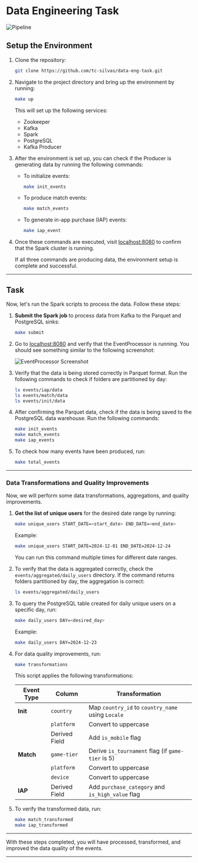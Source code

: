 # Data Engineering Task

![Pipeline](https://github.com/user-attachments/assets/2eca4273-3c04-4190-876e-0eb893ec0d6e)

## Setup the Environment

1. Clone the repository:

   ```bash
   git clone https://github.com/tc-silvas/data-eng-task.git
   ```

2. Navigate to the project directory and bring up the environment by running:

   ```bash
   make up
   ```

   This will set up the following services:
   - Zookeeper
   - Kafka
   - Spark
   - PostgreSQL
   - Kafka Producer

3. After the environment is set up, you can check if the Producer is generating data by running the following commands:

   - To initialize events:
     ```bash
     make init_events
     ```
   - To produce match events:
     ```bash
     make match_events
     ```
   - To generate in-app purchase (IAP) events:
     ```bash
     make iap_event
     ```

4. Once these commands are executed, visit [localhost:8080](http://localhost:8080) to confirm that the Spark cluster is running.

   If all three commands are producing data, the environment setup is complete and successful.

---

## Task

Now, let's run the Spark scripts to process the data. Follow these steps:

1. **Submit the Spark job** to process data from Kafka to the Parquet and PostgreSQL sinks:

   ```bash
   make submit
   ```

2. Go to [localhost:8080](http://localhost:8080) and verify that the EventProcessor is running. You should see something similar to the following screenshot:
   
   ![EventProcessor Screenshot](https://github.com/user-attachments/assets/b72f08f8-3c10-44fb-aef3-109d5d5893e9)

3. Verify that the data is being stored correctly in Parquet format. Run the following commands to check if folders are partitioned by day:

   ```bash
   ls events/iap/data
   ls events/match/data
   ls events/init/data
   ```

4. After confirming the Parquet data, check if the data is being saved to the PostgreSQL data warehouse. Run the following commands:

   ```bash
   make init_events
   make match_events
   make iap_events
   ```

5. To check how many events have been produced, run:

   ```bash
   make total_events
   ```

---

### Data Transformations and Quality Improvements

Now, we will perform some data transformations, aggregations, and quality improvements.

1. **Get the list of unique users** for the desired date range by running:

   ```bash
   make unique_users START_DATE=<start_date> END_DATE=<end_date>
   ```

   Example:

   ```bash
   make unique_users START_DATE=2024-12-01 END_DATE=2024-12-24
   ```

   You can run this command multiple times for different date ranges.

2. To verify that the data is aggregated correctly, check the `events/aggregated/daily_users` directory. If the command returns folders partitioned by day, the aggregation is correct:

   ```bash
   ls events/aggregated/daily_users
   ```

3. To query the PostgreSQL table created for daily unique users on a specific day, run:

   ```bash
   make daily_users DAY=<desired_day>
   ```

   Example:

   ```bash
   make daily_users DAY=2024-12-23
   ```

4. For data quality improvements, run:

   ```bash
   make transformations
   ```

   This script applies the following transformations:

   | Event Type | Column        | Transformation                                       |
   |------------|---------------|------------------------------------------------------|
   | **Init**   | `country`     | Map `country_id` to `country_name` using `Locale`    |
   |            | `platform`    | Convert to uppercase                                 |
   |            | Derived Field | Add `is_mobile` flag                                 |
   | **Match**  | `game-tier`   | Derive `is_tournament` flag (if `game-tier` is 5)    |
   |            | `platform`    | Convert to uppercase                                 |
   |            | `device`      | Convert to uppercase                                 |
   | **IAP**    | Derived Field | Add `purchase_category` and `is_high_value` flag     |

5. To verify the transformed data, run:

   ```bash
   make match_transformed
   make iap_transformed
   ```

---

With these steps completed, you will have processed, transformed, and improved the data quality of the events.

--- 
